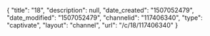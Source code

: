 {
    "title": "18",
    "description": null,
    "date_created": "1507052479",
    "date_modified": "1507052479",
    "channelid": "117406340",
    "type": "captivate",
    "layout": "channel",
    "url": "\/c\/18\/117406340"
}